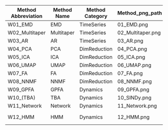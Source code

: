 | Method Abbreviation | Method Name | Method Category | Method_png_path   | Method_link                                                                                                       | Extra                                                                                    |
| ------------------- | ----------- | --------------- | ----------------- | ----------------------------------------------------------------------------------------------------------------- | ---------------------------------------------------------------------------------------- |
| W01_EMD             | EMD         | TimeSeries      | 01_EMD.png        | https://emd.readthedocs.io/en/stable/                                                                             |                                                                                          |
| W02_Multitaper      | Multitaper  | TimeSeries      | 02_Multitaper.png | https://github.com/preraulab/multitaper_toolbox                                                                   |                                                                                          |
| W03_AR              | AR          | TimeSeries      | 03_AR.png         | https://www.statsmodels.org/stable/generated/statsmodels.tsa.arima.model.ARIMA.html                               | https://compneuro.neuromatch.io/tutorials/W2D2_LinearSystems/student/W2D2_Tutorial4.html |
| W04_PCA             | PCA         | DimReduction    | 04_PCA.png        | https://scikit-learn.org/stable/modules/generated/sklearn.decomposition.PCA.html                                  |                                                                                          |
| W05_ICA             | ICA         | DimReduction    | 05_ICA.png        | https://scikit-learn.org/stable/modules/generated/sklearn.decomposition.FastICA.html                              |                                                                                          |
| W06_UMAP            | UMAP        | DimReduction    | 06_UMAP.png       | https://umap-learn.readthedocs.io/en/latest/                                                                      |                                                                                          |
| W07_FA              | FA          | DimReduction    | 07_FA.png         | https://scikit-learn.org/stable/modules/generated/sklearn.decomposition.FactorAnalysis.html                       |                                                                                          |
| W08_NNMF            | NNMF        | DimReduction    | 08_NNMF.png       | https://scikit-learn.org/stable/modules/generated/sklearn.decomposition.NMF.html                                  |                                                                                          |
| W09_GPFA            | GPFA        | Dynamics        | 09_GPFA.png       | https://elephant.readthedocs.io/en/latest/tutorials/gpfa.html                                                     |                                                                                          |
| W10_(TBA)           | TBA         | Dynamics        | 10_SINDy.png      |                                                                                                                   |                                                                                          |
| W11_Network         | Network     | Dynamics        | 11_Network.png    | https://networkx.org/                                                                                             |                                                                                          |
| W12_HMM             | HMM         | Dynamics        | 12_HMM.png        | https://compneuro.neuromatch.io/tutorials/W3D2_HiddenDynamics/student/W3D2_Tutorial2.html?highlight=hidden+markov |                                                                                          |